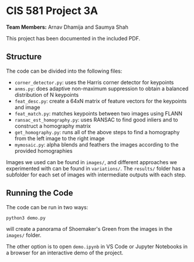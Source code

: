# CIS 581 Project 3A

**Team Members:** Arnav Dhamija and Saumya Shah

This project has been documented in the included PDF.

## Structure

The code can be divided into the following files:

* `corner_detector.py`: uses the Harris corner detector for keypoints
* `anms.py`: does adaptive non-maximum suppression to obtain a balanced distribution of N keypoints
* `feat_desc.py`: create a 64xN matrix of feature vectors for the keypoints and image
* `feat_match.py`: matches keypoints between two images using FLANN
* `ransac_est_homography.py`: uses RANSAC to find good inliers and to construct a homography matrix
* `get_homography.py`: runs all of the above steps to find a homography from the left image to the right image
* `mymosaic.py`: alpha blends and feathers the images according to the provided homographies

Images we used can be found in `images/`, and different approaches we experimented with can be found in `variations/`. The `results/` folder has a subfolder for each set of images with intermediate outputs with each step.

## Running the Code

The code can be run in two ways:

```
python3 demo.py
```

will create a panorama of Shoemaker's Green from the images in the `images/` folder.

The other option is to open `demo.ipynb` in VS Code or Jupyter Notebooks in a browser for an interactive demo of the project.